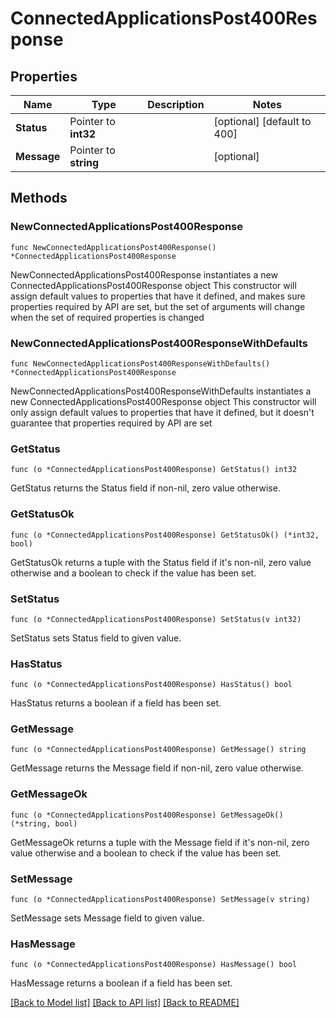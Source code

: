 # ConnectedApplicationsPost400Response

## Properties

Name | Type | Description | Notes
------------ | ------------- | ------------- | -------------
**Status** | Pointer to **int32** |  | [optional] [default to 400]
**Message** | Pointer to **string** |  | [optional] 

## Methods

### NewConnectedApplicationsPost400Response

`func NewConnectedApplicationsPost400Response() *ConnectedApplicationsPost400Response`

NewConnectedApplicationsPost400Response instantiates a new ConnectedApplicationsPost400Response object
This constructor will assign default values to properties that have it defined,
and makes sure properties required by API are set, but the set of arguments
will change when the set of required properties is changed

### NewConnectedApplicationsPost400ResponseWithDefaults

`func NewConnectedApplicationsPost400ResponseWithDefaults() *ConnectedApplicationsPost400Response`

NewConnectedApplicationsPost400ResponseWithDefaults instantiates a new ConnectedApplicationsPost400Response object
This constructor will only assign default values to properties that have it defined,
but it doesn't guarantee that properties required by API are set

### GetStatus

`func (o *ConnectedApplicationsPost400Response) GetStatus() int32`

GetStatus returns the Status field if non-nil, zero value otherwise.

### GetStatusOk

`func (o *ConnectedApplicationsPost400Response) GetStatusOk() (*int32, bool)`

GetStatusOk returns a tuple with the Status field if it's non-nil, zero value otherwise
and a boolean to check if the value has been set.

### SetStatus

`func (o *ConnectedApplicationsPost400Response) SetStatus(v int32)`

SetStatus sets Status field to given value.

### HasStatus

`func (o *ConnectedApplicationsPost400Response) HasStatus() bool`

HasStatus returns a boolean if a field has been set.

### GetMessage

`func (o *ConnectedApplicationsPost400Response) GetMessage() string`

GetMessage returns the Message field if non-nil, zero value otherwise.

### GetMessageOk

`func (o *ConnectedApplicationsPost400Response) GetMessageOk() (*string, bool)`

GetMessageOk returns a tuple with the Message field if it's non-nil, zero value otherwise
and a boolean to check if the value has been set.

### SetMessage

`func (o *ConnectedApplicationsPost400Response) SetMessage(v string)`

SetMessage sets Message field to given value.

### HasMessage

`func (o *ConnectedApplicationsPost400Response) HasMessage() bool`

HasMessage returns a boolean if a field has been set.


[[Back to Model list]](../README.md#documentation-for-models) [[Back to API list]](../README.md#documentation-for-api-endpoints) [[Back to README]](../README.md)


